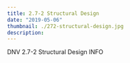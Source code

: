 ```yaml
---
title: 2.7-2 Structural Design
date: "2019-05-06"
thumbnail: ./272-structural-design.jpg
description:  
---
```


DNV 2.7-2 Structural Design INFO